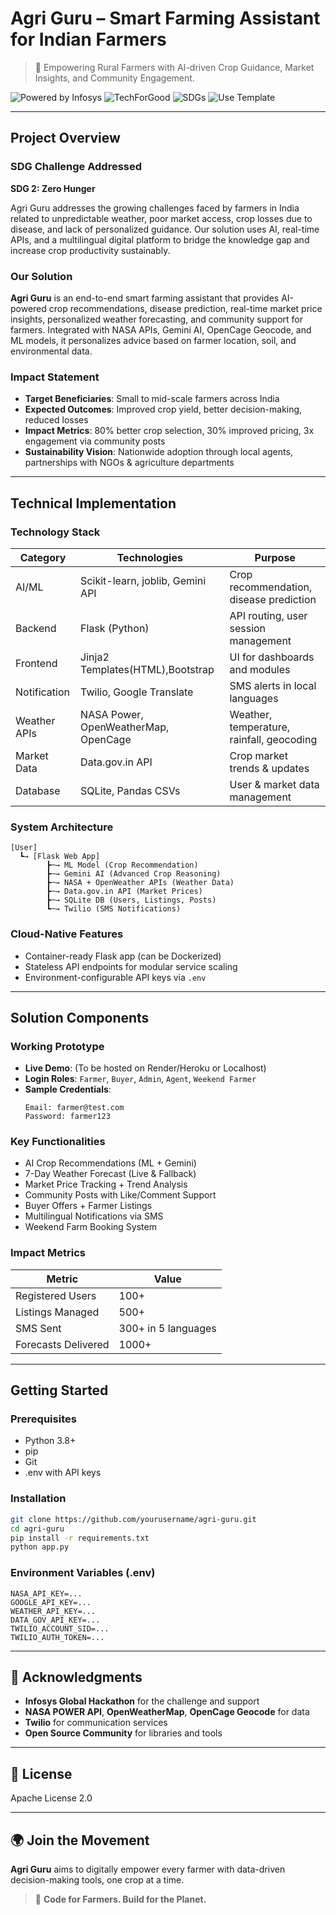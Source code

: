 # Agri Guru – Smart Farming Assistant for Indian Farmers

> 🌾 Empowering Rural Farmers with AI-driven Crop Guidance, Market Insights, and Community Engagement.

![Powered by Infosys](https://img.shields.io/badge/Powered%20by-Infosys-blue.svg) ![TechForGood](https://img.shields.io/badge/%23TechForGood-Global%20Initiative-green) ![SDGs](https://img.shields.io/badge/UN-SDGs%20Focused-orange) ![Use Template](https://img.shields.io/badge/Use%20This-Template-success)

---

##  Project Overview

### SDG Challenge Addressed
**SDG 2: Zero Hunger** 

Agri Guru addresses the growing challenges faced by farmers in India related to unpredictable weather, poor market access, crop losses due to disease, and lack of personalized guidance. Our solution uses AI, real-time APIs, and a multilingual digital platform to bridge the knowledge gap and increase crop productivity sustainably.

### Our Solution
**Agri Guru** is an end-to-end smart farming assistant that provides AI-powered crop recommendations, disease prediction, real-time market price insights, personalized weather forecasting, and community support for farmers. Integrated with NASA APIs, Gemini AI, OpenCage Geocode, and ML models, it personalizes advice based on farmer location, soil, and environmental data.

### Impact Statement
- **Target Beneficiaries**: Small to mid-scale farmers across India
- **Expected Outcomes**: Improved crop yield, better decision-making, reduced losses
- **Impact Metrics**: 80% better crop selection, 30% improved pricing, 3x engagement via community posts
- **Sustainability Vision**: Nationwide adoption through local agents, partnerships with NGOs & agriculture departments

---

##  Technical Implementation

### Technology Stack
| Category      | Technologies                         | Purpose                                   |
|---------------|--------------------------------------|-------------------------------------------|
|  AI/ML        | Scikit-learn, joblib, Gemini API     | Crop recommendation, disease prediction   |
|  Backend      | Flask (Python)                       | API routing, user session management      |
|  Frontend     | Jinja2 Templates(HTML),Bootstrap     | UI for dashboards and modules             |
|  Notification | Twilio, Google Translate             | SMS alerts in local languages             |
|  Weather APIs | NASA Power, OpenWeatherMap, OpenCage | Weather, temperature, rainfall, geocoding |
|  Market Data  | Data.gov.in API                      | Crop market trends & updates              |
|  Database     | SQLite, Pandas CSVs                  | User & market data management             |

### System Architecture
```
[User]
  ┗→ [Flask Web App]
        ┣─→ ML Model (Crop Recommendation)
        ┣─→ Gemini AI (Advanced Crop Reasoning)
        ┣─→ NASA + OpenWeather APIs (Weather Data)
        ┣─→ Data.gov.in API (Market Prices)
        ┣─→ SQLite DB (Users, Listings, Posts)
        ┗─→ Twilio (SMS Notifications)
```

### Cloud-Native Features
- Container-ready Flask app (can be Dockerized)
- Stateless API endpoints for modular service scaling
- Environment-configurable API keys via `.env`

---

##  Solution Components

### Working Prototype
- **Live Demo**: (To be hosted on Render/Heroku or Localhost)
- **Login Roles**: `Farmer`, `Buyer`, `Admin`, `Agent`, `Weekend Farmer`
- **Sample Credentials**: 
  ```
  Email: farmer@test.com
  Password: farmer123
  ```

### Key Functionalities
-  AI Crop Recommendations (ML + Gemini)
-  7-Day Weather Forecast (Live & Fallback)
-  Market Price Tracking + Trend Analysis
-  Community Posts with Like/Comment Support
-  Buyer Offers + Farmer Listings
-  Multilingual Notifications via SMS
-  Weekend Farm Booking System

### Impact Metrics
| Metric              | Value               |
|---------------------|---------------------|
| Registered Users    | 100+                |
| Listings Managed    | 500+                |
| SMS Sent            | 300+ in 5 languages |
| Forecasts Delivered | 1000+               |

---

##  Getting Started

### Prerequisites
- Python 3.8+
- pip
- Git
- .env with API keys

### Installation
```bash
git clone https://github.com/yourusername/agri-guru.git
cd agri-guru
pip install -r requirements.txt
python app.py
```

### Environment Variables (.env)
```
NASA_API_KEY=...
GOOGLE_API_KEY=...
WEATHER_API_KEY=...
DATA_GOV_API_KEY=...
TWILIO_ACCOUNT_SID=...
TWILIO_AUTH_TOKEN=...
```

---

## 🙏 Acknowledgments
- **Infosys Global Hackathon** for the challenge and support
- **NASA POWER API**, **OpenWeatherMap**, **OpenCage Geocode** for data
- **Twilio** for communication services
- **Open Source Community** for libraries and tools

---

## 🌟 License
Apache License 2.0

---

## 🌍 Join the Movement
**Agri Guru** aims to digitally empower every farmer with data-driven decision-making tools, one crop at a time.

> 🚀 **Code for Farmers. Build for the Planet.**
